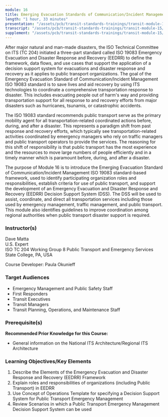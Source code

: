 ```yaml
---
module: 16
title: Emerging Evacuation Standards of Communication/Incident Management (ISO 19083)
length: "1 hour, 33 minutes"
presentation: "/assets/pcb/transit-standards-trainings/transit-module-15/mt15ppt.pdf"
transcript: "/assets/pcb/transit-standards-trainings/transit-module-15/mt15trans.pdf"
supplement: "/assets/pcb/transit-standards-trainings/transit-module-15/mt15sup.pdf"
---
```


After major natural and man-made disasters, the ISO Technical Committee on ITS (TC 204) initiated a three-part standard called ISO 19083 Emergency Evacuation and Disaster Response and Recovery (EEDRR) to define the framework, data flows, and use cases that support the application of a decision support system for evacuations and disaster response and recovery as it applies to public transport organizations. The goal of the Emergency Evacuation Standard of Communication/Incident Management ISO 19083 standard is to save lives and aid recovery by using ITS technologies to coordinate a comprehensive transportation response to disaster. This includes evacuating people out of harm's way and providing transportation support for all response to and recovery efforts from major disasters such as hurricanes, tsunamis, or catastrophic accidents.

The ISO 19083 standard recommends public transport serve as the primary mobility agent for all transportation-related coordinated actions before, during, and after a disaster. This represents a paradigm shift from past response and recovery efforts, which typically see transportation-related activities coordinated by emergency managers who rely on traffic managers and public transport operators to provide the services. The reasoning for this shift of responsibility is that public transport has the most experience and the resources to move large numbers of people efficiently and in a timely manner which is paramount before, during, and after a disaster.

The purpose of Module 16 is to introduce the Emerging Evacuation Standard of Communication/Incident Management ISO 19083 standard-based framework, used to identify participating organization roles and responsibilities, establish criteria for use of public transport, and support the development of an Emergency Evacuation and Disaster Response and Recovery (EEDRR) Decision Support System (DSS). The DSS will be used to assist, coordinate, and direct all transportation services including those used by emergency management, traffic management, and public transport. This module also identifies guidelines to improve coordination among regional authorities when public transport disaster support is required.

### Instructor(s)

Dave Matta  
U.S. Expert  
ISO TC 204 Working Group 8 Public Transport and Emergency Services  
State College, PA, USA

Course Developer: Paula Okunieff

### Target Audiences

* Emergency Management and Public Safety Staff
* First Responders
* Transit Executives
* Transit Managers
* Transit Planning, Operations, and Maintenance Staff

### Prerequisite(s)

**Recommended Prior Knowledge for this Course:**
* General information on the National ITS Architecture/Regional ITS Architecture

### Learning Objectives/Key Elements

1. Describe the Elements of the Emergency Evacuation and Disaster Response and Recovery (EEDRR) Framework
2. Explain roles and responsibilities of organizations (including Public Transport) in EEDRR
3. Use Concept of Operations Template for specifying a Decision Support System for Public Transport Emergency Management
4. Review Scenarios in which a Public Transport Emergency Management Decision Support System can be used
